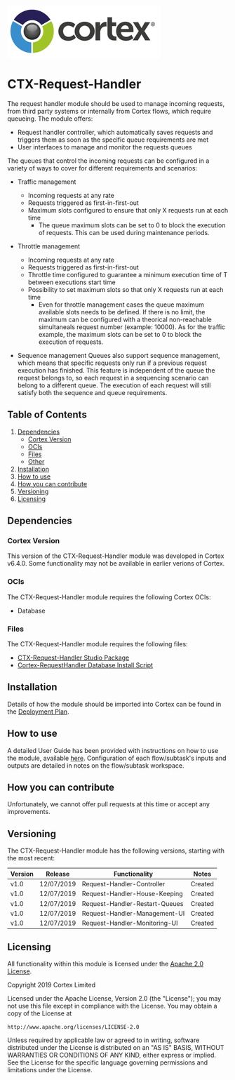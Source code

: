 <a href="https://www.cortex-ia.co.uk/" target="_blank"><img src="https://github.com/CortexIATest/CTXImages/blob/master/Cortex-350-120.png" alt="Welcome to Cortex!" width="350" height="120" border="0"></a>

# CTX-Request-Handler
The request handler module should be used to manage incoming requests, from third party systems or internally from Cortex flows, which require queueing. The module offers:
* Request handler controller, which automatically saves requests and triggers them as soon as the specific queue requirements are met
* User interfaces to manage and monitor the requests queues

The queues that control the incoming requests can be configured in a variety of ways to cover for different requirements and scenarios:
* Traffic management
	* Incoming requests at any rate
	* Requests triggered as first-in-first-out
	* Maximum slots configured to ensure that only X requests run at each time
		* The queue maximum slots can be set to 0 to block the execution of requests. This can be used during maintenance periods.  

* Throttle management
	* Incoming requests at any rate
	* Requests triggered as first-in-first-out
	* Throttle time configured to guarantee a minimum execution time of T between executions start time
	* Possibility to set maximum slots so that only X requests run at each time
		* Even for throttle management cases the queue maximum available slots needs to be defined. If there is no limit, the maximum can be configured with a theorical non-reachable simultaneals request number (example: 10000). As for the traffic example, the maximum slots can be set to 0 to block the execution of requests.
		
* Sequence management
Queues also support sequence management, which means that specific requests only run if a previous request execution has finished.
This feature is independent of the queue the request belongs to, so each request in a sequencing scenario can belong to a different queue. The execution of each request will still satisfy both the sequence and queue requirements.


## Table of Contents
1) [Dependencies](#dependencies)
    * [Cortex Version](#cortex-version)
    * [OCIs](#ocis)
    * [Files](#files)
    * [Other](#other)
1) [Installation](#installation)
1) [How to use](#how-to-use)
1) [How you can contribute](#how-you-can-contribute)
1) [Versioning](#versioning)
1) [Licensing](#licensing)

## Dependencies
### Cortex Version
This version of the CTX-Request-Handler module was developed in Cortex v6.4.0. Some functionality may not be available in earlier verions of Cortex.

### OCIs
The CTX-Request-Handler module requires the following Cortex OCIs:
* Database

### Files
The CTX-Request-Handler module requires the following files:
* [CTX-Request-Handler Studio Package]()
* [Cortex-RequestHandler Database Install Script]()


## Installation
Details of how the module should be imported into Cortex can be found in the [Deployment Plan]().

## How to use
A detailed User Guide has been provided with instructions on how to use the module, available [here](). Configuration of each flow/subtask's inputs and outputs are detailed in notes on the flow/subtask workspace.

## How you can contribute
Unfortunately, we cannot offer pull requests at this time or accept any improvements.

## Versioning
The CTX-Request-Handler module has the following versions, starting with the most recent:

Version | Release | Functionality | Notes
------------ | ------------- | ----------- | -----------
v1.0 | 12/07/2019 | Request-Handler-Controller | Created
v1.0 | 12/07/2019 | Request-Handler-House-Keeping | Created
v1.0 | 12/07/2019 | Request-Handler-Restart-Queues | Created
v1.0 | 12/07/2019 | Request-Handler-Management-UI | Created
v1.0 | 12/07/2019 | Request-Handler-Monitoring-UI | Created

## Licensing
All functionality within this module is licensed under the [Apache 2.0 License](https://www.apache.org/licenses/LICENSE-2.0).

Copyright 2019 Cortex Limited

Licensed under the Apache License, Version 2.0 (the "License");
you may not use this file except in compliance with the License.
You may obtain a copy of the License at

    http://www.apache.org/licenses/LICENSE-2.0

Unless required by applicable law or agreed to in writing, software
distributed under the License is distributed on an "AS IS" BASIS,
WITHOUT WARRANTIES OR CONDITIONS OF ANY KIND, either express or implied.
See the License for the specific language governing permissions and
limitations under the License.
